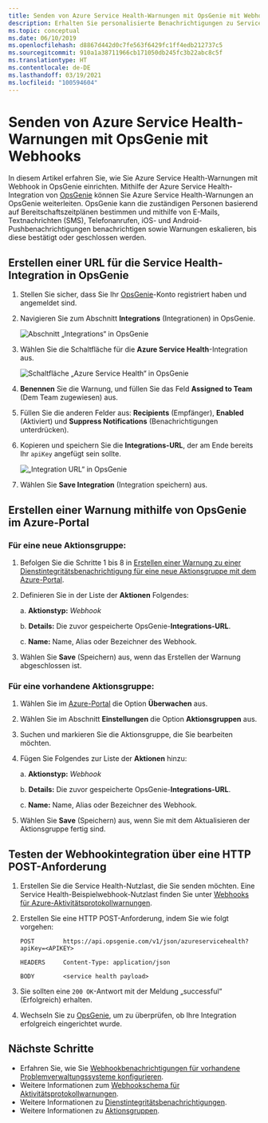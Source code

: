 ```yaml
---
title: Senden von Azure Service Health-Warnungen mit OpsGenie mit Webhooks
description: Erhalten Sie personalisierte Benachrichtigungen zu Service Health-Ereignissen an Ihre OpsGenie-Instanz.
ms.topic: conceptual
ms.date: 06/10/2019
ms.openlocfilehash: d8867d442d0c7fe563f6429fc1ff4edb212737c5
ms.sourcegitcommit: 910a1a38711966cb171050db245fc3b22abc8c5f
ms.translationtype: HT
ms.contentlocale: de-DE
ms.lasthandoff: 03/19/2021
ms.locfileid: "100594604"
---
```

# <a name="send-azure-service-health-alerts-with-opsgenie-using-webhooks"></a>Senden von Azure Service Health-Warnungen mit OpsGenie mit Webhooks

In diesem Artikel erfahren Sie, wie Sie Azure Service Health-Warnungen mit Webhook in OpsGenie einrichten. Mithilfe der Azure Service Health-Integration von [OpsGenie](https://www.opsgenie.com/) können Sie Azure Service Health-Warnungen an OpsGenie weiterleiten. OpsGenie kann die zuständigen Personen basierend auf Bereitschaftszeitplänen bestimmen und mithilfe von E-Mails, Textnachrichten (SMS), Telefonanrufen, iOS- und Android-Pushbenachrichtigungen benachrichtigen sowie Warnungen eskalieren, bis diese bestätigt oder geschlossen werden.

## <a name="creating-a-service-health-integration-url-in-opsgenie"></a>Erstellen einer URL für die Service Health-Integration in OpsGenie
1.  Stellen Sie sicher, dass Sie Ihr [OpsGenie](https://www.opsgenie.com/)-Konto registriert haben und angemeldet sind.

1.  Navigieren Sie zum Abschnitt **Integrations** (Integrationen) in OpsGenie.

    ![Abschnitt „Integrations“ in OpsGenie](./media/webhook-alerts/opsgenie-integrations-section.png)

1.  Wählen Sie die Schaltfläche für die **Azure Service Health**-Integration aus.

    ![Schaltfläche „Azure Service Health“ in OpsGenie](./media/webhook-alerts/opsgenie-azureservicehealth-button.png)

1.  **Benennen** Sie die Warnung, und füllen Sie das Feld **Assigned to Team** (Dem Team zugewiesen) aus.

1.  Füllen Sie die anderen Felder aus: **Recipients** (Empfänger), **Enabled** (Aktiviert) und **Suppress Notifications** (Benachrichtigungen unterdrücken).

1.  Kopieren und speichern Sie die **Integrations-URL**, der am Ende bereits Ihr `apiKey` angefügt sein sollte.

    ![„Integration URL“ in OpsGenie](./media/webhook-alerts/opsgenie-integration-url.png)

1.  Wählen Sie **Save Integration** (Integration speichern) aus.

## <a name="create-an-alert-using-opsgenie-in-the-azure-portal"></a>Erstellen einer Warnung mithilfe von OpsGenie im Azure-Portal
### <a name="for-a-new-action-group"></a>Für eine neue Aktionsgruppe:
1. Befolgen Sie die Schritte 1 bis 8 in [Erstellen einer Warnung zu einer Dienstintegritätsbenachrichtigung für eine neue Aktionsgruppe mit dem Azure-Portal](./alerts-activity-log-service-notifications-portal.md).

1. Definieren Sie in der Liste der **Aktionen** Folgendes:

    a. **Aktionstyp:** *Webhook*

    b. **Details:** Die zuvor gespeicherte OpsGenie-**Integrations-URL**.

    c. **Name:** Name, Alias oder Bezeichner des Webhook.

1. Wählen Sie **Save** (Speichern) aus, wenn das Erstellen der Warnung abgeschlossen ist.

### <a name="for-an-existing-action-group"></a>Für eine vorhandene Aktionsgruppe:
1. Wählen Sie im [Azure-Portal](https://portal.azure.com/) die Option **Überwachen** aus.

1. Wählen Sie im Abschnitt **Einstellungen** die Option **Aktionsgruppen** aus.

1. Suchen und markieren Sie die Aktionsgruppe, die Sie bearbeiten möchten.

1. Fügen Sie Folgendes zur Liste der **Aktionen** hinzu:

    a. **Aktionstyp:** *Webhook*

    b. **Details:** Die zuvor gespeicherte OpsGenie-**Integrations-URL**.

    c. **Name:** Name, Alias oder Bezeichner des Webhook.

1. Wählen Sie **Save** (Speichern) aus, wenn Sie mit dem Aktualisieren der Aktionsgruppe fertig sind.

## <a name="testing-your-webhook-integration-via-an-http-post-request"></a>Testen der Webhookintegration über eine HTTP POST-Anforderung
1. Erstellen Sie die Service Health-Nutzlast, die Sie senden möchten. Eine Service Health-Beispielwebhook-Nutzlast finden Sie unter [Webhooks für Azure-Aktivitätsprotokollwarnungen](../azure-monitor/alerts/activity-log-alerts-webhook.md).

1. Erstellen Sie eine HTTP POST-Anforderung, indem Sie wie folgt vorgehen:

    ```
    POST        https://api.opsgenie.com/v1/json/azureservicehealth?apiKey=<APIKEY>

    HEADERS     Content-Type: application/json

    BODY        <service health payload>
    ```
1. Sie sollten eine `200 OK`-Antwort mit der Meldung „successful“ (Erfolgreich) erhalten.

1. Wechseln Sie zu [OpsGenie](https://www.opsgenie.com/), um zu überprüfen, ob Ihre Integration erfolgreich eingerichtet wurde.

## <a name="next-steps"></a>Nächste Schritte
- Erfahren Sie, wie Sie [Webhookbenachrichtigungen für vorhandene Problemverwaltungssysteme konfigurieren](service-health-alert-webhook-guide.md).
- Weitere Informationen zum [Webhookschema für Aktivitätsprotokollwarnungen](../azure-monitor/alerts/activity-log-alerts-webhook.md). 
- Weitere Informationen zu [Dienstintegritätsbenachrichtigungen](./service-notifications.md).
- Weitere Informationen zu [Aktionsgruppen](../azure-monitor/alerts/action-groups.md).

